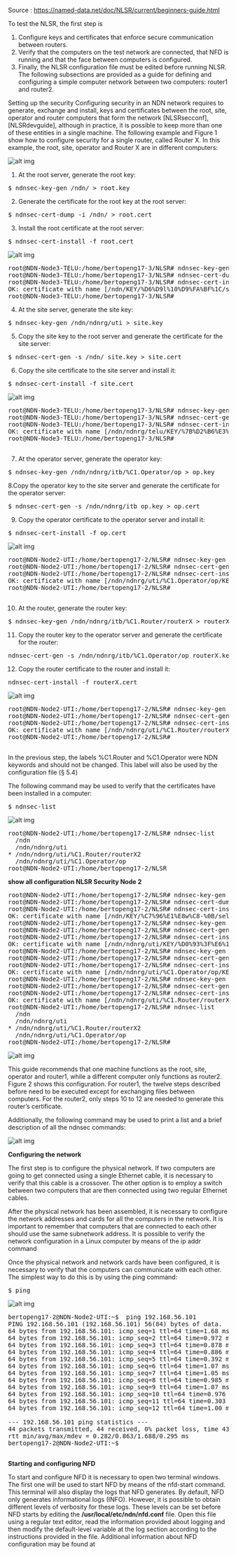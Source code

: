 Source : https://named-data.net/doc/NLSR/current/beginners-guide.html

To test the NLSR, the first step is

1. Configure keys and certificates that enforce secure communication between routers.
2. Verify that the computers on the test network are connected, that NFD is running and that the face between computers is configured.
3. Finally, the NLSR configuration file must be edited before running NLSR. The following subsections are provided as a guide for defining and configuring a simple computer network between two computers: router1 and router2.

Setting up the security
Configuring security in an NDN network requires to generate, exchange and install, keys and certificates between the root, site, operator and router computers that form the network [NLSRsecconf], [NLSRdevguide], although in practice, it is possible to keep more than one of these entities in a single machine. The following example and Figure 1 show how to configure security for a single router, called Router X. In this example, the root, site, operator and Router X are in different computers:

![alt img](https://named-data.net/doc/NLSR/current/_images/security_comp.png)


1. At the root server, generate the root key:

<pre>
$ ndnsec-key-gen /ndn/ > root.key
</pre>

2. Generate the certificate for the root key at the root server:
<pre>
$ ndnsec-cert-dump -i /ndn/ > root.cert
</pre>

3. Install the root certificate at the root server:
<pre>
$ ndnsec-cert-install -f root.cert
</pre>

![alt img](https://github.com/syaifulahdan/Mini-NDN-Work/blob/main/Assignment%202:NDNrg-Topology/NDNrg-Image-Node3/NLSR-Image-Node3/nslr-install-rootcert-node3.png)
<pre>
root@NDN-Node3-TELU:/home/bertopeng17-3/NLSR# ndnsec-key-gen /ndn/ > root.key
root@NDN-Node3-TELU:/home/bertopeng17-3/NLSR# ndnsec-cert-dump -i /ndn/ > root.cert
root@NDN-Node3-TELU:/home/bertopeng17-3/NLSR# ndnsec-cert-install -f root.cert
OK: certificate with name [/ndn/KEY/%D6%D9l%10%D9%FA%BF%1C/self/v=1634799970312] has been successfully installed
root@NDN-Node3-TELU:/home/bertopeng17-3/NLSR# 
</pre>

4. At the site server, generate the site key:
<pre>
$ ndnsec-key-gen /ndn/ndnrg/uti > site.key
</pre>

5. Copy the site key to the root server and generate the certificate for the site server:
<pre>
$ ndnsec-cert-gen -s /ndn/ site.key > site.cert
</pre>


6. Copy the site certificate to the site server and install it:
<pre>
$ ndnsec-cert-install -f site.cert
</pre>

![alt img](https://github.com/syaifulahdan/Mini-NDN-Work/blob/main/Assignment%202:NDNrg-Topology/NDNrg-Image-Node3/NLSR-Image-Node3/nslr-install-sitecert-node3.png)
<pre>
root@NDN-Node3-TELU:/home/bertopeng17-3/NLSR# ndnsec-key-gen /ndn/ndnrg/telu > site.key
root@NDN-Node3-TELU:/home/bertopeng17-3/NLSR# ndnsec-cert-gen -s /ndn/ site.key > site.cert
root@NDN-Node3-TELU:/home/bertopeng17-3/NLSR# ndnsec-cert-install -f site.cert
OK: certificate with name [/ndn/ndnrg/telu/KEY/%7B%D2%B6%E3%EF%89i%BD/NA/v=1634800639586] has been successfully installed
root@NDN-Node3-TELU:/home/bertopeng17-3/NLSR# 

</pre>

7. At the operator server, generate the operator key:
<pre>
$ ndnsec-key-gen /ndn/ndnrg/itb/%C1.Operator/op > op.key
</pre>

8.Copy the operator key to the site server and generate the certificate for the operator server:
<pre>
$ ndnsec-cert-gen -s /ndn/ndnrg/itb op.key > op.cert
</pre>

9. Copy the operator certificate to the operator server and install it:
<pre>
$ ndnsec-cert-install -f op.cert
</pre>

![alt img](https://github.com/syaifulahdan/Mini-NDN-Work/blob/main/Assignment%202:NDNrg-Topology/NDNrg-Image-Node2/NLSR-Image-Node2/nslr-install-operatorcert-node2.png)

<pre>
root@NDN-Node2-UTI:/home/bertopeng17-2/NLSR# ndnsec-key-gen /ndn/ndnrg/uti/%C1.Operator/op > op.key
root@NDN-Node2-UTI:/home/bertopeng17-2/NLSR# ndnsec-cert-gen -s /ndn/ndnrg/uti op.key > op.cert
root@NDN-Node2-UTI:/home/bertopeng17-2/NLSR# ndnsec-cert-install -f op.cert
OK: certificate with name [/ndn/ndnrg/uti/%C1.Operator/op/KEY/%E8%D08%09%85%EB%FD%1D/NA/v=1633718199068] has been successfully installed
root@NDN-Node2-UTI:/home/bertopeng17-2/NLSR# 

</pre>

10. At the router, generate the router key:
<pre>
$ ndnsec-key-gen /ndn/ndnrg/itb/%C1.Router/routerX > routerX.key
</pre>

11. Copy the router key to the operator server and generate the certificate for the router:
<pre>
ndnsec-cert-gen -s /ndn/ndnrg/itb/%C1.Operator/op routerX.key > routerX.cert
</pre>

12. Copy the router certificate to the router and install it:
<pre>
ndnsec-cert-install -f routerX.cert
</pre>
![alt img](https://github.com/syaifulahdan/Mini-NDN-Work/blob/main/Assignment%202:NDNrg-Topology/NDNrg-Image-Node2/NLSR-Image-Node2/nslr-install-routertcert-node2.png)
<pre>
root@NDN-Node2-UTI:/home/bertopeng17-2/NLSR# ndnsec-key-gen /ndn/ndnrg/uti/%C1.Router/routerX2 > routerX2.key
root@NDN-Node2-UTI:/home/bertopeng17-2/NLSR# ndnsec-cert-gen -s /ndn/ndnrg/uti/%C1.Operator/op routerX2.key > routerX2.cert
root@NDN-Node2-UTI:/home/bertopeng17-2/NLSR# ndnsec-cert-install -f routerX2.cert
OK: certificate with name [/ndn/ndnrg/uti/%C1.Router/routerX2/KEY/%26%F7%D1%03m%C04z/NA/v=1633718745400] has been successfully installed
root@NDN-Node2-UTI:/home/bertopeng17-2/NLSR# 

</pre>

In the previous step, the labels %C1.Router and %C1.Operator were NDN keywords and should not be changed. This label will also be used by the configuration file (§ 5.4)

The following command may be used to verify that the certificates have been installed in a computer:
<pre>
$ ndnsec-list
</pre>

![alt img](https://github.com/syaifulahdan/Mini-NDN-Work/blob/main/Assignment%202:NDNrg-Topology/NDNrg-Image-Node2/NLSR-Image-Node2/nslr-ndnsec-list-node2.png)

<pre>
root@NDN-Node2-UTI:/home/bertopeng17-2/NLSR# ndnsec-list 
  /ndn
  /ndn/ndnrg/uti
* /ndn/ndnrg/uti/%C1.Router/routerX2
  /ndn/ndnrg/uti/%C1.Operator/op
root@NDN-Node2-UTI:/home/bertopeng17-2/NLSR
</pre>

<b>show all configuration NLSR Security Node 2</b>
<pre>
root@NDN-Node2-UTI:/home/bertopeng17-2/NLSR# ndnsec-key-gen /ndn/ > root.key
root@NDN-Node2-UTI:/home/bertopeng17-2/NLSR# ndnsec-cert-dump -i /ndn/ > root.cert
root@NDN-Node2-UTI:/home/bertopeng17-2/NLSR# ndnsec-cert-install -f root.cert
OK: certificate with name [/ndn/KEY/%C7%96%E1%E8w%C8-%0B/self/v=1633716835538] has been successfully installed
root@NDN-Node2-UTI:/home/bertopeng17-2/NLSR# ndnsec-key-gen /ndn/ndnrg/uti > site.key
root@NDN-Node2-UTI:/home/bertopeng17-2/NLSR# ndnsec-cert-gen -s /ndn/ site.key > site.cert
root@NDN-Node2-UTI:/home/bertopeng17-2/NLSR# ndnsec-cert-install -f site.cert
OK: certificate with name [/ndn/ndnrg/uti/KEY/%D0%93%3F%E6%14%BB%22j/NA/v=1633717793473] has been successfully installed
root@NDN-Node2-UTI:/home/bertopeng17-2/NLSR# ndnsec-key-gen /ndn/ndnrg/uti/%C1.Operator/op > op.key
root@NDN-Node2-UTI:/home/bertopeng17-2/NLSR# ndnsec-cert-gen -s /ndn/ndnrg/uti op.key > op.cert
root@NDN-Node2-UTI:/home/bertopeng17-2/NLSR# ndnsec-cert-install -f op.cert
OK: certificate with name [/ndn/ndnrg/uti/%C1.Operator/op/KEY/%E8%D08%09%85%EB%FD%1D/NA/v=1633718199068] has been successfully installed
root@NDN-Node2-UTI:/home/bertopeng17-2/NLSR# ndnsec-key-gen /ndn/ndnrg/uti/%C1.Router/routerX2 > routerX2.key
root@NDN-Node2-UTI:/home/bertopeng17-2/NLSR# ndnsec-cert-gen -s /ndn/ndnrg/uti/%C1.Operator/op routerX2.key > routerX2.cert
root@NDN-Node2-UTI:/home/bertopeng17-2/NLSR# ndnsec-cert-install -f routerX2.cert
OK: certificate with name [/ndn/ndnrg/uti/%C1.Router/routerX2/KEY/%26%F7%D1%03m%C04z/NA/v=1633718745400] has been successfully installed
root@NDN-Node2-UTI:/home/bertopeng17-2/NLSR# ndnsec-list 
  /ndn
  /ndn/ndnrg/uti
* /ndn/ndnrg/uti/%C1.Router/routerX2
  /ndn/ndnrg/uti/%C1.Operator/op
root@NDN-Node2-UTI:/home/bertopeng17-2/NLSR# 
</pre>

![alt img](https://github.com/syaifulahdan/Mini-NDN-Work/blob/main/Assignment%202:NDNrg-Topology/NDNrg-Image-Node2/NLSR-Image-Node2/all-configuration-nlsr-security.png)



This guide recommends that one machine functions as the root, site, operator and router1, while a different computer only functions as router2. Figure 2 shows this configuration. For router1, the twelve steps described before need to be executed except for exchanging files between computers. For the router2, only steps 10 to 12 are needed to generate this router’s certificate.

Additionally, the following command may be used to print a list and a brief description of all the ndnsec commands:


![alt img](https://github.com/syaifulahdan/Mini-NDN-Work/blob/main/Assignment%202:NDNrg-Topology/NDNrg-Image-Topology/network-design2.png)

<b>Configuring the network</b>

The first step is to configure the physical network. If two computers are going to get connected using a single Ethernet cable, it is necessary to verify that this cable is a crossover. The other option is to employ a switch between two computers that are then connected using two regular Ethernet cables.

After the physical network has been assembled, it is necessary to configure the network addresses and cards for all the computers in the network. It is important to remember that computers that are connected to each other should use the same subnetwork address. It is possible to verify the network configuration in a Linux computer by means of the ip addr command

Once the physical network and network cards have been configured, it is necessary to verify that the computers can communicate with each other. The simplest way to do this is by using the ping command:

<pre>
$ ping <remote-ip-address>
</pre>

![alt img](https://github.com/syaifulahdan/Mini-NDN-Work/blob/main/Assignment%202:NDNrg-Topology/NDNrg-Image-Node2/NLSR-Image-Node2/nslr-ping-remote-pc1.png)

<pre>
bertopeng17-2@NDN-Node2-UTI:~$  ping 192.168.56.101
PING 192.168.56.101 (192.168.56.101) 56(84) bytes of data.
64 bytes from 192.168.56.101: icmp_seq=1 ttl=64 time=1.68 ms
64 bytes from 192.168.56.101: icmp_seq=2 ttl=64 time=0.972 ms
64 bytes from 192.168.56.101: icmp_seq=3 ttl=64 time=0.878 ms
64 bytes from 192.168.56.101: icmp_seq=4 ttl=64 time=0.886 ms
64 bytes from 192.168.56.101: icmp_seq=5 ttl=64 time=0.392 ms
64 bytes from 192.168.56.101: icmp_seq=6 ttl=64 time=1.07 ms
64 bytes from 192.168.56.101: icmp_seq=7 ttl=64 time=1.05 ms
64 bytes from 192.168.56.101: icmp_seq=8 ttl=64 time=0.985 ms
64 bytes from 192.168.56.101: icmp_seq=9 ttl=64 time=1.07 ms
64 bytes from 192.168.56.101: icmp_seq=10 ttl=64 time=0.976 ms
64 bytes from 192.168.56.101: icmp_seq=11 ttl=64 time=0.303 ms
64 bytes from 192.168.56.101: icmp_seq=12 ttl=64 time=1.00 ms

--- 192.168.56.101 ping statistics ---
44 packets transmitted, 44 received, 0% packet loss, time 43408ms
rtt min/avg/max/mdev = 0.282/0.863/1.688/0.295 ms
bertopeng17-2@NDN-Node2-UTI:~$ 

</pre>

<b>Starting and configuring NFD</b>

To start and configure NFD it is necessary to open two terminal windows. The first one will be used to start NFD by means of the nfd-start command. This terminal will also display the logs that NFD generates. By default, NFD only generates informational logs (INFO). However, it is possible to obtain different levels of verbosity for these logs. These levels can be set before NFD starts by editing the <b>/usr/local/etc/ndn/nfd.conf</b> file. Open this file using a regular text editor, read the information provided about logging and then modify the default-level variable at the log section according to the instructions provided in the file. Additional information about NFD configuration may be found at
